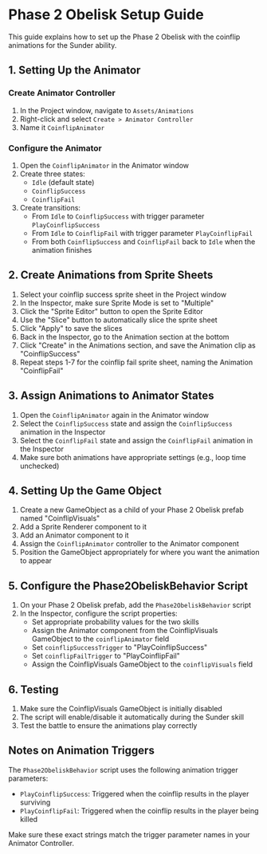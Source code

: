 # Phase 2 Obelisk Setup Guide

This guide explains how to set up the Phase 2 Obelisk with the coinflip animations for the Sunder ability.

## 1. Setting Up the Animator

### Create Animator Controller

1. In the Project window, navigate to `Assets/Animations`
2. Right-click and select `Create > Animator Controller`
3. Name it `CoinflipAnimator`

### Configure the Animator

1. Open the `CoinflipAnimator` in the Animator window
2. Create three states:
   - `Idle` (default state)
   - `CoinflipSuccess`
   - `CoinflipFail`
3. Create transitions:
   - From `Idle` to `CoinflipSuccess` with trigger parameter `PlayCoinflipSuccess`
   - From `Idle` to `CoinflipFail` with trigger parameter `PlayCoinflipFail`
   - From both `CoinflipSuccess` and `CoinflipFail` back to `Idle` when the animation finishes

## 2. Create Animations from Sprite Sheets

1. Select your coinflip success sprite sheet in the Project window
2. In the Inspector, make sure Sprite Mode is set to "Multiple"
3. Click the "Sprite Editor" button to open the Sprite Editor
4. Use the "Slice" button to automatically slice the sprite sheet
5. Click "Apply" to save the slices
6. Back in the Inspector, go to the Animation section at the bottom
7. Click "Create" in the Animations section, and save the Animation clip as "CoinflipSuccess"
8. Repeat steps 1-7 for the coinflip fail sprite sheet, naming the Animation "CoinflipFail"

## 3. Assign Animations to Animator States

1. Open the `CoinflipAnimator` again in the Animator window
2. Select the `CoinflipSuccess` state and assign the `CoinflipSuccess` animation in the Inspector
3. Select the `CoinflipFail` state and assign the `CoinflipFail` animation in the Inspector
4. Make sure both animations have appropriate settings (e.g., loop time unchecked)

## 4. Setting Up the Game Object

1. Create a new GameObject as a child of your Phase 2 Obelisk prefab named "CoinflipVisuals"
2. Add a Sprite Renderer component to it
3. Add an Animator component to it
4. Assign the `CoinflipAnimator` controller to the Animator component
5. Position the GameObject appropriately for where you want the animation to appear

## 5. Configure the Phase2ObeliskBehavior Script

1. On your Phase 2 Obelisk prefab, add the `Phase2ObeliskBehavior` script
2. In the Inspector, configure the script properties:
   - Set appropriate probability values for the two skills
   - Assign the Animator component from the CoinflipVisuals GameObject to the `coinflipAnimator` field
   - Set `coinflipSuccessTrigger` to "PlayCoinflipSuccess"
   - Set `coinflipFailTrigger` to "PlayCoinflipFail"
   - Assign the CoinflipVisuals GameObject to the `coinflipVisuals` field

## 6. Testing

1. Make sure the CoinflipVisuals GameObject is initially disabled
2. The script will enable/disable it automatically during the Sunder skill
3. Test the battle to ensure the animations play correctly

## Notes on Animation Triggers

The `Phase2ObeliskBehavior` script uses the following animation trigger parameters:

- `PlayCoinflipSuccess`: Triggered when the coinflip results in the player surviving
- `PlayCoinflipFail`: Triggered when the coinflip results in the player being killed

Make sure these exact strings match the trigger parameter names in your Animator Controller. 